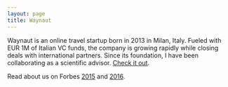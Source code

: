```yaml
---
layout: page
title: Waynaut
---
```


Waynaut is an online travel startup born in 2013 in Milan, Italy. Fueled with
EUR 1M of Italian VC funds, the company is growing rapidly while closing deals with
international partners. Since its foundation, I have been collaborating as a scientific advisor. [Check it out](http://www.waynaut.com).

Read about us on Forbes [2015](http://onforb.es/1y6Q1uY) and [2016](http://lnkd.in/d3UGMsx).
